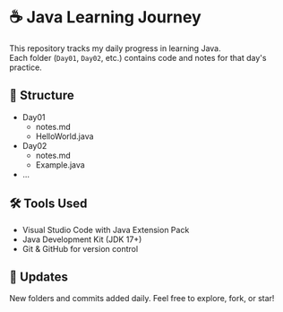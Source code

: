 # ☕ Java Learning Journey

This repository tracks my daily progress in learning Java.  
Each folder (`Day01`, `Day02`, etc.) contains code and notes for that day's practice.

## 📁 Structure

- Day01  
  - notes.md  
  - HelloWorld.java  
- Day02  
  - notes.md  
  - Example.java  
- ...
## 🛠 Tools Used

- Visual Studio Code with Java Extension Pack
- Java Development Kit (JDK 17+)
- Git & GitHub for version control

## 🔗 Updates

New folders and commits added daily. Feel free to explore, fork, or star!
